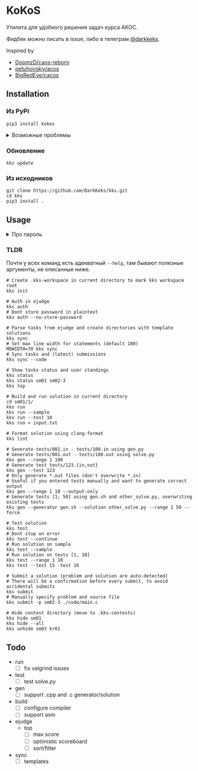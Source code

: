 # KoKoS

Утилита для удобного решения задач курса АКОС.

Фидбек можно писать в issue, либо в телеграм [@darkkeks](https://t.me/darkkeks).

Inspired by
- [DoomzD/caos-reborn](https://github.com/DoomzD/caos-reborn)
- [petuhovskiy/acos](https://github.com/petuhovskiy/acos)
- [BigRedEye/cacos](https://github.com/BigRedEye/cacos)

## Installation

### Из PyPi

```shell
pip3 install kokos 
```

<details>
  <summary>Возможные проблемы</summary>
  
  - Скрипт не добавлен в `PATH`. При установке будет варнинг такого вида:

    ```
    WARNING: The script kks is installed in '/home/darkkeks/.local/bin' which is not on PATH.
    Consider adding this directory to PATH or, if you prefer to suppress this warning, use --no-warn-script-location.
    ```

    Чтобы добавить его в `PATH`, можно дописать подобную строку в `.bashrc`/`.zshrc`:
    ```shell
    PATH="/home/darkkeks/.local/bin":"$PATH"
    ```
</details>

### Обновление

```shell
kks update
```

### Из исходников

```shell script
git clone https://github.com/DarkKeks/kks.git
cd kks
pip3 install .
```

## Usage

<details>
  <summary>Про пароль</summary>

  Для использования не обязательна авторизация в ejudge.
  Сборка, линтер, тестирование и генерация тестов будет работать без авторизации.
  
  Также, у `kks auth` есть флаг `--no-store-password`, который сохранит локально только логин и id контеста, но не пароль.
  Пароль будет запрашиваться каждый раз, когда сессия протухает.
  
  Без этого флага, пароль хранится в **plaintext** в файле `~/.kks/config.ini`.
</details>

[comment]: <> (### Демо)

[comment]: <> (<!--suppress HtmlDeprecatedAttribute -->)

[comment]: <> (<p align="center">)

[comment]: <> (    <a href="https://asciinema.org/a/gurNCntp5t6ocRp2dW8vvWO7v" target="_blank">)

[comment]: <> (        <!--suppress HtmlRequiredAltAttribute -->)

[comment]: <> (        <img src="https://asciinema.org/a/gurNCntp5t6ocRp2dW8vvWO7v.svg" />)

[comment]: <> (    </a>)

[comment]: <> (</p>)

### TLDR

Почти у всех команд есть адекватный `--help`, там бывают полезные аргументы, не описанные ниже.

```shell script
# Create .kks-workspace in current directory to mark kks workspace root
kks init

# Auth in ejudge
kks auth
# Dont store password in plaintext
kks auth --no-store-password

# Parse tasks from ejudge and create directories with template solutions
kks sync
# Set max line width for statements (default 100)
MDWIDTH=70 kks sync
# Sync tasks and (latest) submissions
kks sync --code

# Show tasks status and user standings
kks status
kks status sm01 sm02-3
kks top

# Build and run solution in current directory
cd sm01/1/
kks run
kks run --sample
kks run --test 10
kks run < input.txt

# Format solution using clang-format
kks lint

# Generate tests/001.in - tests/100.in using gen.py
# Generate tests/001.out - tests/100.out using solve.py
kks gen --range 1 100
# Generate test tests/123.{in,out}
kks gen --test 123
# Only generate *.out files (don't overwrite *.in)
# Useful if you entered tests manually and want to generate correct output
kks gen --range 1 10 --output-only
# Generate tests [1; 50] using gen.sh and other_solve.py, overwriting existing tests
kks gen --generator gen.sh --solution other_solve.py --range 1 50 --force

# Test solution
kks test
# Dont stop on error
kks test --continue
# Run solution on sample
kks test --sample
# Run solution on tests [1, 10]
kks test --range 1 10
kks test --test 15 -test 16

# Submit a solution (problem and solution are auto-detected)
# There will be a confirmation before every submit, to avoid accidental submits
kks submit
# Manually specify problem and source file
kks submit -p sm02-3 ./code/main.c

# Hide contest directory (move to .kks-contests)
kks hide sm01
kks hide --all
kks unhide sm03 kr01
```

## Todo
- run
    - [ ] fix valgrind issues
- test
    - [ ] test solve.py
- gen
    - [ ] support .cpp and .c generator/solution
- build
    - [ ] configure compiler
    - [ ] support asm
- ejudge
    - top
        - [ ] max score
        - [ ] optimistic scoreboard
        - [ ] sort/filter
- sync
    - [ ] templates
